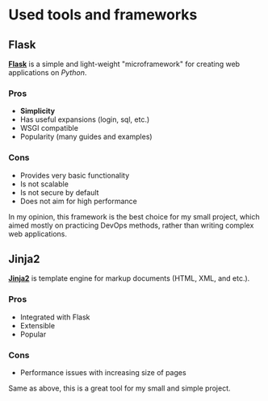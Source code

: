 # Used tools and frameworks
## Flask
[**Flask**](https://flask.palletsprojects.com/en/2.2.x/) is a simple and light-weight "microframework" for 
creating web applications on _Python_.

### Pros
 - **Simplicity**
 - Has useful expansions (login, sql, etc.)
 - WSGI compatible
 - Popularity (many guides and examples)
### Cons
 - Provides very basic functionality 
 - Is not scalable
 - Is not secure by default
 - Does not aim for high performance

In my opinion, this framework is the best choice for my small project, which aimed
mostly on practicing DevOps methods, rather than writing complex web applications.

## Jinja2

[**Jinja2**](https://jinja.palletsprojects.com/en/3.1.x/) is template engine for markup documents (HTML, XML, and etc.).

### Pros
 - Integrated with Flask
 - Extensible
 - Popular
### Cons
 - Performance issues with increasing size of pages

Same as above, this is a great tool for my small and simple project.

